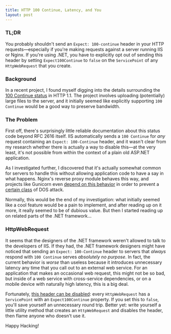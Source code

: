 ```yaml
---
title: HTTP 100 Continue, Latency, and You
layout: post
---
```


### TL;DR

You probably shouldn't send an `Expect: 100-continue` header in your HTTP
requests—especially if you're making requests against a server running
IIS or Nginx. If you're using .NET, you have to explicitly opt out of
sending this header by setting `Expect100Continue` to `false` on the
`ServicePoint` of any `HttpWebRequest` that you create.

### Background

In a recent project, I found myself digging into the details surrounding
the [100 Continue
status](http://www.w3.org/Protocols/rfc2616/rfc2616-sec8.html#sec8.2.3)
in HTTP 1.1. The project involves uploading (potentially) large files to
the server, and it initially seemed like explicitly supporting `100
Continue` would be a good way to preserve bandwidth.

### The Problem

First off, there's surprisingly little reliable documentation about this status
code beyond RFC 2616 itself. IIS automatically sends a `100 Continue` for
*any* request containing an `Expect: 100-Continue` header, and it wasn't
 clear from my research whether there is actually a way to disable
this—at the very least, it's not possible from within the context of a
plain old ASP.NET application.

As I investigated further, I discovered that it's actually somewhat
common for servers to handle this without allowing application code to
have a say in what happens. Nginx's reverse proxy module behaves this
way, and projects like Gunicorn even [depend on this
behavior](http://docs.gunicorn.org/en/latest/deploy.html#nginx-configuration)
in order to prevent a [certain class](http://ha.ckers.org/slowloris/) of
DOS attack.

Normally, this would be the end of my investigation: what initially
seemed like a cool feature would be a pain to implement, and after
reading up on it more, it really seemed to be of dubious value. But then
I started reading up on related parts of the .NET framework…

### HttpWebRequest

It seems that the designers of the .NET framework weren't allowed to talk to the
developers of IIS. If they had, the .NET framework designers might have
noticed that sending an `Expect: 100-Continue` header to servers that
*always* respond with `100 Continue` serves *absolutely no purpose*. In
 fact, the current behavior is *worse* than useless because it
introduces unnecessary latency any time that you call out to an external
web service. For an application that makes an occasional web request,
this might not be so bad, but inside of a web service with cross-service
dependencies, or on a mobile device with naturally high latency, this is
a big deal.

Fortunately, [this header can be
disabled](http://haacked.com/archive/2004/05/15/http-web-request-expect-100-continue.aspx): every `HttpWebRequest` has a
`ServicePoint` with an `Expect100Continue` property. If you set this to
`false`, you'll save yourself an unnecessary round trip. Better yet:
write yourself a little utility method that creates an `HttpWebRequest`
and disables the header, then flame anyone who doesn't use it.

Happy Hacking!

